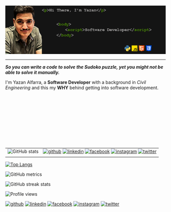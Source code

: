 ![Banner](./assests/banner.png)

---

_**So you can write a code to solve the Sudoko puzzle, yet you might not be able to solve it manually.**_

I'm Yazan Alfarra, a **Software Developer** with a background in  _Civil Engineering_ and this my **WHY** behind getting into software development.





</br>
</br>
</br>
</br>
</br>
</br>
</br>
</br>
</br>

|||
|---|---|
|![GitHub stats](https://github-readme-stats.vercel.app/api?username=yazanismail1&show_icons=true)|[<img src='https://cdn.jsdelivr.net/npm/simple-icons@3.0.1/icons/github.svg' alt='github' height='20'>](https://github.com/yazanismail1) [<img src='https://cdn.jsdelivr.net/npm/simple-icons@3.0.1/icons/linkedin.svg' alt='linkedin' height='20'>](https://www.linkedin.com/in/yazan-alfarra/) [<img src='https://cdn.jsdelivr.net/npm/simple-icons@3.0.1/icons/facebook.svg' alt='facebook' height='20'>](https://www.facebook.com/yazanismail001) [<img src='https://cdn.jsdelivr.net/npm/simple-icons@3.0.1/icons/instagram.svg' alt='instagram' height='20'>](https://www.instagram.com/yazanismial1/) [<img src='https://cdn.jsdelivr.net/npm/simple-icons@3.0.1/icons/twitter.svg' alt='twitter' height='20'>](https://twitter.com/yaz_ism)  |
|||



  

[![Top Langs](https://github-readme-stats.vercel.app/api/top-langs/?username=yazanismail1)](https://github.com/anuraghazra/github-readme-stats)

![GitHub metrics](https://metrics.lecoq.io/yazanismail1)  

![GitHub streak stats](https://github-readme-streak-stats.herokuapp.com/?user=yazanismail1)  

![Profile views](https://gpvc.arturio.dev/yazanismail1)  

[<img src='https://cdn.jsdelivr.net/npm/simple-icons@3.0.1/icons/github.svg' alt='github' height='20'>](https://github.com/yazanismail1) [<img src='https://cdn.jsdelivr.net/npm/simple-icons@3.0.1/icons/linkedin.svg' alt='linkedin' height='20'>](https://www.linkedin.com/in/yazan-alfarra/) [<img src='https://cdn.jsdelivr.net/npm/simple-icons@3.0.1/icons/facebook.svg' alt='facebook' height='20'>](https://www.facebook.com/yazanismail001) [<img src='https://cdn.jsdelivr.net/npm/simple-icons@3.0.1/icons/instagram.svg' alt='instagram' height='20'>](https://www.instagram.com/yazanismial1/) [<img src='https://cdn.jsdelivr.net/npm/simple-icons@3.0.1/icons/twitter.svg' alt='twitter' height='20'>](https://twitter.com/yaz_ism)  

